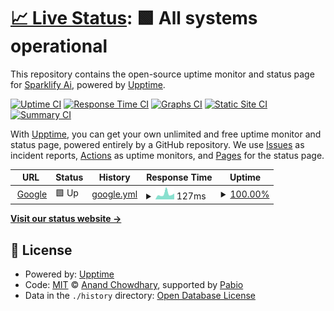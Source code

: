 # [📈 Live Status](https://Sparklify-Ai.github.io/StatusPage): <!--live status--> **🟩 All systems operational**

This repository contains the open-source uptime monitor and status page for [Sparklify Ai](https://Sparklify-Ai.github.io/StatusPage), powered by [Upptime](https://github.com/upptime/upptime).

[![Uptime CI](https://github.com/Sparklify-Ai/StatusPage/workflows/Uptime%20CI/badge.svg)](https://github.com/Sparklify-Ai/StatusPage/actions?query=workflow%3A%22Uptime+CI%22)
[![Response Time CI](https://github.com/Sparklify-Ai/StatusPage/workflows/Response%20Time%20CI/badge.svg)](https://github.com/Sparklify-Ai/StatusPage/actions?query=workflow%3A%22Response+Time+CI%22)
[![Graphs CI](https://github.com/Sparklify-Ai/StatusPage/workflows/Graphs%20CI/badge.svg)](https://github.com/Sparklify-Ai/StatusPage/actions?query=workflow%3A%22Graphs+CI%22)
[![Static Site CI](https://github.com/Sparklify-Ai/StatusPage/workflows/Static%20Site%20CI/badge.svg)](https://github.com/Sparklify-Ai/StatusPage/actions?query=workflow%3A%22Static+Site+CI%22)
[![Summary CI](https://github.com/Sparklify-Ai/StatusPage/workflows/Summary%20CI/badge.svg)](https://github.com/Sparklify-Ai/StatusPage/actions?query=workflow%3A%22Summary+CI%22)

With [Upptime](https://upptime.js.org), you can get your own unlimited and free uptime monitor and status page, powered entirely by a GitHub repository. We use [Issues](https://github.com/Sparklify-Ai/StatusPage/issues) as incident reports, [Actions](https://github.com/Sparklify-Ai/StatusPage/actions) as uptime monitors, and [Pages](https://Sparklify-Ai.github.io/StatusPage) for the status page.

<!--start: status pages-->
<!-- This summary is generated by Upptime (https://github.com/upptime/upptime) -->
<!-- Do not edit this manually, your changes will be overwritten -->
<!-- prettier-ignore -->
| URL | Status | History | Response Time | Uptime |
| --- | ------ | ------- | ------------- | ------ |
| <img alt="" src="https://icons.duckduckgo.com/ip3/www.google.com.ico" height="13"> [Google](https://www.google.com) | 🟩 Up | [google.yml](https://github.com/Sparklify-Ai/StatusPage/commits/HEAD/history/google.yml) | <details><summary><img alt="Response time graph" src="./graphs/google/response-time-week.png" height="20"> 127ms</summary><br><a href="https://Sparklify-Ai.github.io/StatusPage/history/google"><img alt="Response time 108" src="https://img.shields.io/endpoint?url=https%3A%2F%2Fraw.githubusercontent.com%2FSparklify-Ai%2FStatusPage%2FHEAD%2Fapi%2Fgoogle%2Fresponse-time.json"></a><br><a href="https://Sparklify-Ai.github.io/StatusPage/history/google"><img alt="24-hour response time 104" src="https://img.shields.io/endpoint?url=https%3A%2F%2Fraw.githubusercontent.com%2FSparklify-Ai%2FStatusPage%2FHEAD%2Fapi%2Fgoogle%2Fresponse-time-day.json"></a><br><a href="https://Sparklify-Ai.github.io/StatusPage/history/google"><img alt="7-day response time 127" src="https://img.shields.io/endpoint?url=https%3A%2F%2Fraw.githubusercontent.com%2FSparklify-Ai%2FStatusPage%2FHEAD%2Fapi%2Fgoogle%2Fresponse-time-week.json"></a><br><a href="https://Sparklify-Ai.github.io/StatusPage/history/google"><img alt="30-day response time 106" src="https://img.shields.io/endpoint?url=https%3A%2F%2Fraw.githubusercontent.com%2FSparklify-Ai%2FStatusPage%2FHEAD%2Fapi%2Fgoogle%2Fresponse-time-month.json"></a><br><a href="https://Sparklify-Ai.github.io/StatusPage/history/google"><img alt="1-year response time 108" src="https://img.shields.io/endpoint?url=https%3A%2F%2Fraw.githubusercontent.com%2FSparklify-Ai%2FStatusPage%2FHEAD%2Fapi%2Fgoogle%2Fresponse-time-year.json"></a></details> | <details><summary><a href="https://Sparklify-Ai.github.io/StatusPage/history/google">100.00%</a></summary><a href="https://Sparklify-Ai.github.io/StatusPage/history/google"><img alt="All-time uptime 100.00%" src="https://img.shields.io/endpoint?url=https%3A%2F%2Fraw.githubusercontent.com%2FSparklify-Ai%2FStatusPage%2FHEAD%2Fapi%2Fgoogle%2Fuptime.json"></a><br><a href="https://Sparklify-Ai.github.io/StatusPage/history/google"><img alt="24-hour uptime 100.00%" src="https://img.shields.io/endpoint?url=https%3A%2F%2Fraw.githubusercontent.com%2FSparklify-Ai%2FStatusPage%2FHEAD%2Fapi%2Fgoogle%2Fuptime-day.json"></a><br><a href="https://Sparklify-Ai.github.io/StatusPage/history/google"><img alt="7-day uptime 100.00%" src="https://img.shields.io/endpoint?url=https%3A%2F%2Fraw.githubusercontent.com%2FSparklify-Ai%2FStatusPage%2FHEAD%2Fapi%2Fgoogle%2Fuptime-week.json"></a><br><a href="https://Sparklify-Ai.github.io/StatusPage/history/google"><img alt="30-day uptime 100.00%" src="https://img.shields.io/endpoint?url=https%3A%2F%2Fraw.githubusercontent.com%2FSparklify-Ai%2FStatusPage%2FHEAD%2Fapi%2Fgoogle%2Fuptime-month.json"></a><br><a href="https://Sparklify-Ai.github.io/StatusPage/history/google"><img alt="1-year uptime 100.00%" src="https://img.shields.io/endpoint?url=https%3A%2F%2Fraw.githubusercontent.com%2FSparklify-Ai%2FStatusPage%2FHEAD%2Fapi%2Fgoogle%2Fuptime-year.json"></a></details>

<!--end: status pages-->

[**Visit our status website →**](https://Sparklify-Ai.github.io/StatusPage)

## 📄 License

- Powered by: [Upptime](https://github.com/upptime/upptime)
- Code: [MIT](./LICENSE) © [Anand Chowdhary](https://anandchowdhary.com), supported by [Pabio](https://pabio.com)
- Data in the `./history` directory: [Open Database License](https://opendatacommons.org/licenses/odbl/1-0/)

